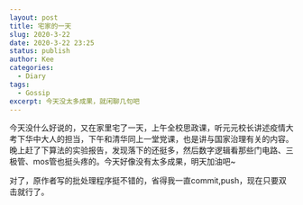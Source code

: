 ```yaml
---
layout: post
title: 宅家的一天
slug: 2020-3-22
date: 2020-3-22 23:25
status: publish
author: Kee
categories: 
  - Diary
tags:
  - Gossip
excerpt: 今天没太多成果，就闲聊几句吧
---
```


今天没什么好说的，又在家里宅了一天，上午全校思政课，听元元校长讲述疫情大考下华中大人的担当，下午和清华同上一堂党课，也是讲与国家治理有关的内容。晚上赶了下算法的实验报告，发现落下的还挺多，然后数字逻辑看那些门电路、三极管、mos管也挺头疼的。今天好像没有太多成果，明天加油吧~

对了，原作者写的批处理程序挺不错的，省得我一直commit,push，现在只要双击就行了。